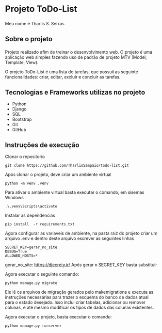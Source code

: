 <h1 align="left">Projeto ToDo-List</h1>

###

<p align="left">Meu nome é Tharlis S. Seixas</p>

###

<h2 align="left">Sobre o projeto</h2>

###

<p align="left">Projeto realizado afim de treinar o desenvolvimento web. O projeto é uma aplicação web simples fazendo uso de padrão de projeto MTV (Model, Template, View).</p>
<p aling="left">O projeto ToDo-List é uma lista de tarefas, que possuii as seguinte funcionalidades: criar, editar, excluir e concluir as tarefas.</p>

###

<h2 align="left">Tecnologias e Frameworks utilizas no projeto</h2>

* Python
* Django
* SQL
* Bootstrap
* Git
* GitHub

###

<h2 align="left">Instruções de execução</h2>

Clonar o repositorio

```
git clone https://github.com/TharlisSampaio/todo-list.git
```
Após clonar o projeto, deve criar um ambiente virtual

```
python -m venv .venv
```

Para ativar o ambiente virtual basta executar o comando, em sisemas Windows

```
.\.venv\Scripts\activate
```

Instalar as dependencias

```
pip install  -r requirements.txt
```

Agora configurar as variaveis de ambiente, na pasta raiz do projeto criar um arquivo .env e dentro deste arquivo escrever as seguintes linhas

```
SECRET_KEY=gerar_no_site
DEBUG=True
ALLOWED_HOSTS=*
```
gerar_no_site: https://djecrety.ir/
Após gerar o SECRET_KEY basta substituir

Agora executar o seguinte comando:

```
python manage.py migrate
```
Ele lê os arquivos de migração gerados pelo makemigrations e executa as instruções necessárias para trazer o esquema do banco de dados atual para o estado desejado. Isso inclui criar tabelas, adicionar ou remover colunas, e até mesmo modificar os tipos de dados das colunas existentes.

Agora executar o projeto, basta executar o comando: 
```
python manage.py runserver
```

###